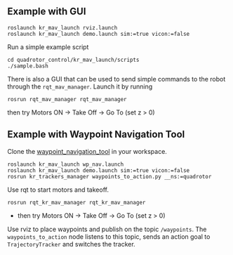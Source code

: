 ## Example with GUI
```
roslaunch kr_mav_launch rviz.launch
roslaunch kr_mav_launch demo.launch sim:=true vicon:=false
```

Run a simple example script
```
cd quadrotor_control/kr_mav_launch/scripts
./sample.bash
```

There is also a GUI that can be used to send simple commands to the robot through the `rqt_mav_manager`. Launch it by running
```
rosrun rqt_mav_manager rqt_mav_manager
```
then try Motors ON -> Take Off -> Go To (set z > 0)

## Example with Waypoint Navigation Tool

Clone the [waypoint_navigation_tool](https://github.com/KumarRobotics/waypoint_navigation_plugin) in your workspace.

```
roslaunch kr_mav_launch wp_nav.launch
roslaunch kr_mav_launch demo.launch sim:=true vicon:=false
rosrun kr_trackers_manager waypoints_to_action.py __ns:=quadrotor
```

Use rqt to start motors and takeoff.
```
rosrun rqt_kr_mav_manager rqt_kr_mav_manager
```
 * then try Motors ON -> Take Off -> Go To (set z > 0)

Use rviz to place waypoints and publish on the topic `/waypoints`. The `waypoints_to_action` node listens to this topic, sends an action goal to `TrajectoryTracker` and switches the tracker.